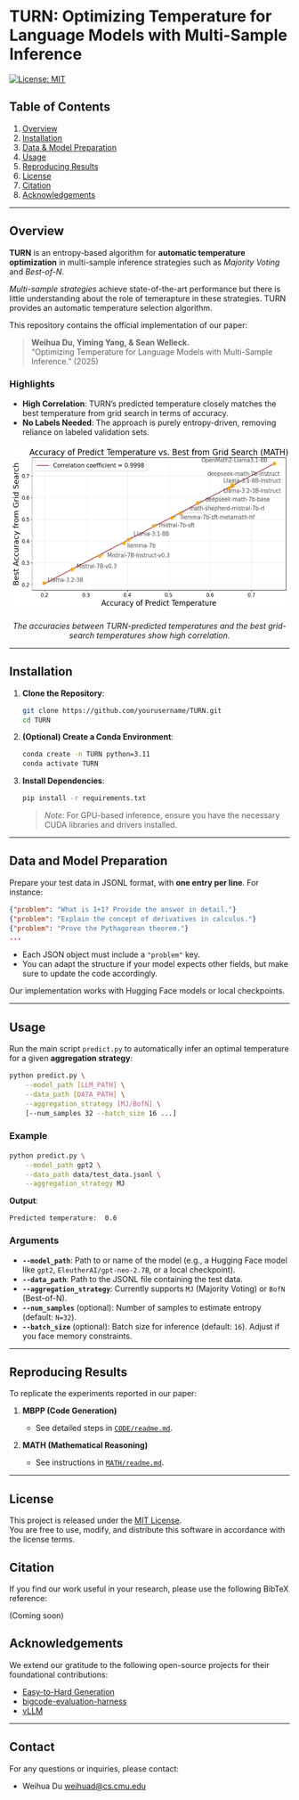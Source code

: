 # TURN: Optimizing Temperature for Language Models with Multi-Sample Inference

[![License: MIT](https://img.shields.io/badge/License-MIT-yellow.svg)](LICENSE)

## Table of Contents
1. [Overview](#overview)
2. [Installation](#installation)
3. [Data & Model Preparation](#data-and-model-preparation)
4. [Usage](#usage)
5. [Reproducing Results](#reproducing-results)
7. [License](#license)
8. [Citation](#citation)
9. [Acknowledgements](#acknowledgements)

---

## Overview

**TURN** is an entropy-based algorithm for **automatic temperature optimization** in multi-sample inference strategies such as *Majority Voting* and *Best-of-N*.

*Multi-sample strategies* achieve state-of-the-art performance but there is little understanding about the role of temerapture in these strategies. TURN provides an automatic temperature selection algorithm.

This repository contains the official implementation of our paper:

> **Weihua Du, Yiming Yang, & Sean Welleck.**  
> “Optimizing Temperature for Language Models with Multi-Sample Inference.” (2025)

### Highlights

- **High Correlation**: TURN’s predicted temperature closely matches the best temperature from grid search in terms of accuracy.  
- **No Labels Needed**: The approach is purely entropy-driven, removing reliance on labeled validation sets.

<div align="center">
  <img src="figs/correlation_accuracy.png" alt="Correlation of accuracies between TURN's predicted temperature and the best grid-search temperature." width="550" height="300">
  <p><em>The accuracies between TURN-predicted temperatures and the best grid-search temperatures show high correlation.</em></p>
</div>

---

## Installation

1. **Clone the Repository**:
    ```bash
    git clone https://github.com/yourusername/TURN.git
    cd TURN
    ```

2. **(Optional) Create a Conda Environment**:
    ```bash
    conda create -n TURN python=3.11
    conda activate TURN
    ```

3. **Install Dependencies**:
    ```bash
    pip install -r requirements.txt
    ```
   > *Note:* For GPU-based inference, ensure you have the necessary CUDA libraries and drivers installed.

---

## Data and Model Preparation

Prepare your test data in JSONL format, with **one entry per line**. For instance:

```json
{"problem": "What is 1+1? Provide the answer in detail."}
{"problem": "Explain the concept of derivatives in calculus."}
{"problem": "Prove the Pythagorean theorem."}
...
```

- Each JSON object must include a `"problem"` key.  
- You can adapt the structure if your model expects other fields, but make sure to update the code accordingly.

Our implementation works with Hugging Face models or local checkpoints.

---

## Usage

Run the main script `predict.py` to automatically infer an optimal temperature for a given **aggregation strategy**:

```bash
python predict.py \
    --model_path [LLM_PATH] \
    --data_path [DATA_PATH] \
    --aggregation_strategy [MJ/BofN] \
    [--num_samples 32 --batch_size 16 ...]
```

### Example

```bash
python predict.py \
    --model_path gpt2 \
    --data_path data/test_data.jsonl \
    --aggregation_strategy MJ
```

**Output**:
```plaintext
Predicted temperature:  0.6
```

### Arguments

- **`--model_path`**: Path to or name of the model (e.g., a Hugging Face model like `gpt2`, `EleutherAI/gpt-neo-2.7B`, or a local checkpoint).
- **`--data_path`**: Path to the JSONL file containing the test data.
- **`--aggregation_strategy`**: Currently supports `MJ` (Majority Voting) or `BofN` (Best-of-N).
- **`--num_samples`** (optional): Number of samples to estimate entropy (default: `N=32`).
- **`--batch_size`** (optional): Batch size for inference (default: `16`). Adjust if you face memory constraints.

---

## Reproducing Results

To replicate the experiments reported in our paper:

1. **MBPP (Code Generation)**
   - See detailed steps in [`CODE/readme.md`](CODE/readme.md).  

2. **MATH (Mathematical Reasoning)**
   - See instructions in [`MATH/readme.md`](MATH/readme.md).
---

## License

This project is released under the [MIT License](LICENSE).  
You are free to use, modify, and distribute this software in accordance with the license terms.

## Citation

If you find our work useful in your research, please use the following BibTeX reference:

(Coming soon)

## Acknowledgements

We extend our gratitude to the following open-source projects for their foundational contributions:

- [Easy-to-Hard Generation](https://github.com/Edward-Sun/easy-to-hard)
- [bigcode-evaluation-harness](https://github.com/bigcode-project/bigcode-evaluation-harness)
- [vLLM](https://github.com/vllm-project/vllm)

---

## Contact
For any questions or inquiries, please contact:

- Weihua Du [weihuad@cs.cmu.edu](mailto:weihuad@cs.cmu.edu)